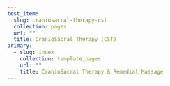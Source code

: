 ```yaml
---
test_item:
  slug: craniosacral-therapy-cst
  collection: pages
  url: ""
  title: CranioSacral Therapy (CST)
primary:
  - slug: index
    collection: template_pages
    url: ""
    title: CranioSacral Therapy & Remedial Massage
---
```

